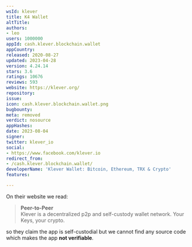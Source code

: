 ```yaml
---
wsId: klever
title: K4 Wallet
altTitle: 
authors:
- leo
users: 1000000
appId: cash.klever.blockchain.wallet
appCountry: 
released: 2020-08-27
updated: 2023-04-28
version: 4.24.14
stars: 3.6
ratings: 10676
reviews: 593
website: https://klever.org/
repository: 
issue: 
icon: cash.klever.blockchain.wallet.png
bugbounty: 
meta: removed
verdict: nosource
appHashes: 
date: 2023-08-04
signer: 
twitter: klever_io
social:
- https://www.facebook.com/klever.io
redirect_from:
- /cash.klever.blockchain.wallet/
developerName: 'Klever Wallet: Bitcoin, Ethereum, TRX & Crypto'
features: 

---
```


On their website we read:

> **Peer-to-Peer**<br>
  Klever is a decentralized p2p and self-custody wallet network. Your Keys, your
  crypto.

so they claim the app is self-custodial but we cannot find any source code which
makes the app **not verifiable**.
